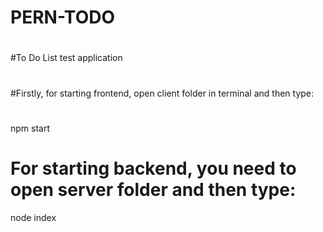 # PERN-TODO
#
#To Do List test application
#
#Firstly, for starting frontend, open client folder in terminal and then type:
#
npm start
#
# For starting backend, you need to open server folder and then type:
node index
